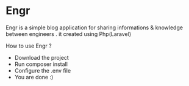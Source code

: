 # Engr
Engr is a simple blog application for sharing informations & knowledge between engineers . 
it created using Php(Laravel) 

How to use Engr ? 

* Download the project
* Run composer install
* Configure the .env file  
* You are done :)
